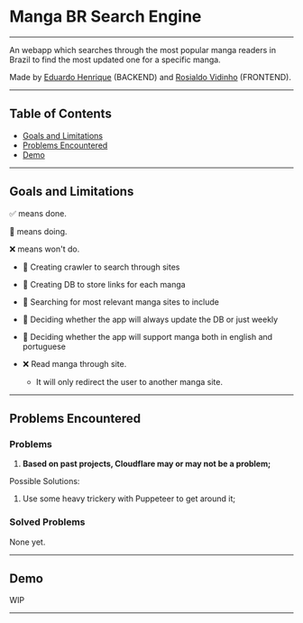 # Manga BR Search Engine

---

An webapp which searches through the most popular manga readers in Brazil to find the most updated one for a specific manga.

Made by [Eduardo Henrique](https://github.com/ed-henrique) (BACKEND) and [Rosialdo Vidinho](https://github.com/Rosialdo) (FRONTEND).

---

## Table of Contents

- [Goals and Limitations](#goals-and-limitations)
- [Problems Encountered](#problems-encountered)
- [Demo](#demo)

---

## Goals and Limitations

✅ means done.

🚧 means doing.

❌ means won't do.

- 🚧 Creating crawler to search through sites
- 🚧 Creating DB to store links for each manga
- 🚧 Searching for most relevant manga sites to include
- 🚧 Deciding whether the app will always update the DB or just weekly
- 🚧 Deciding whether the app will support manga both in english and portuguese

- ❌ Read manga through site.
  - It will only redirect the user to another manga site.

---

## Problems Encountered

### Problems

1. **Based on past projects, Cloudflare may or may not be a problem;**

Possible Solutions:

1. Use some heavy trickery with Puppeteer to get around it;

### Solved Problems

None yet.

---

## Demo

WIP

---
